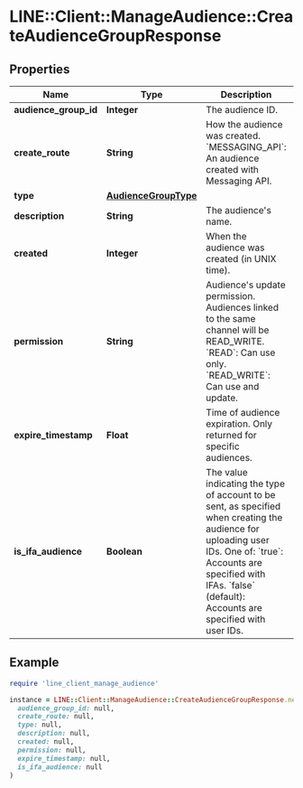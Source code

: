 # LINE::Client::ManageAudience::CreateAudienceGroupResponse

## Properties

| Name | Type | Description | Notes |
| ---- | ---- | ----------- | ----- |
| **audience_group_id** | **Integer** | The audience ID. | [optional] |
| **create_route** | **String** | How the audience was created.  &#x60;MESSAGING_API&#x60;: An audience created with Messaging API.  | [optional] |
| **type** | [**AudienceGroupType**](AudienceGroupType.md) |  | [optional] |
| **description** | **String** | The audience&#39;s name. | [optional] |
| **created** | **Integer** | When the audience was created (in UNIX time). | [optional] |
| **permission** | **String** | Audience&#39;s update permission. Audiences linked to the same channel will be READ_WRITE.  &#x60;READ&#x60;: Can use only. &#x60;READ_WRITE&#x60;: Can use and update.  | [optional] |
| **expire_timestamp** | **Float** | Time of audience expiration. Only returned for specific audiences.  | [optional] |
| **is_ifa_audience** | **Boolean** | The value indicating the type of account to be sent, as specified when creating the audience for uploading user IDs. One of:  &#x60;true&#x60;: Accounts are specified with IFAs. &#x60;false&#x60; (default): Accounts are specified with user IDs.  | [optional] |

## Example

```ruby
require 'line_client_manage_audience'

instance = LINE::Client::ManageAudience::CreateAudienceGroupResponse.new(
  audience_group_id: null,
  create_route: null,
  type: null,
  description: null,
  created: null,
  permission: null,
  expire_timestamp: null,
  is_ifa_audience: null
)
```

